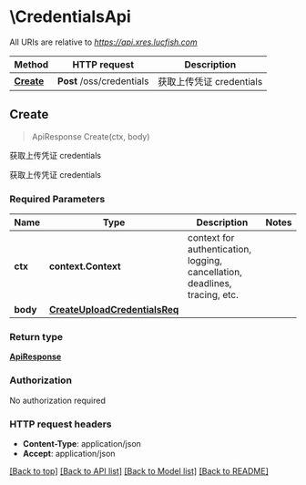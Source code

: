 # \CredentialsApi

All URIs are relative to *https://api.xres.lucfish.com*

Method | HTTP request | Description
------------- | ------------- | -------------
[**Create**](CredentialsApi.md#Create) | **Post** /oss/credentials | 获取上传凭证 credentials



## Create

> ApiResponse Create(ctx, body)

获取上传凭证 credentials

获取上传凭证 credentials

### Required Parameters


Name | Type | Description  | Notes
------------- | ------------- | ------------- | -------------
**ctx** | **context.Context** | context for authentication, logging, cancellation, deadlines, tracing, etc.
**body** | [**CreateUploadCredentialsReq**](CreateUploadCredentialsReq.md)|  | 

### Return type

[**ApiResponse**](APIResponse.md)

### Authorization

No authorization required

### HTTP request headers

- **Content-Type**: application/json
- **Accept**: application/json

[[Back to top]](#) [[Back to API list]](../README.md#documentation-for-api-endpoints)
[[Back to Model list]](../README.md#documentation-for-models)
[[Back to README]](../README.md)

